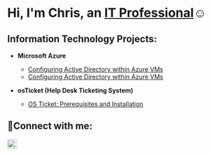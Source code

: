 <h1>Hi, I'm Chris, an <a href="https://linkedin.com/in/ashuchris">IT Professional</a>☺</h1>

<h2>Information Technology Projects:</h2>

- <b>Microsoft Azure</b>
  - [Configuring Active Directory within Azure VMs](https://github.com/ashuchris/configure-ad)
  - [Configuring Active Directory within Azure VMs](https://github.com/ashuchris/Network-share)
    
- <b>osTicket (Help Desk Ticketing System)</b>
  - [OS Ticket: Prerequisites and Installation](https://github.com/ashuchris/osticket-prereqs)


<h2>🤳Connect with me:</h2>

[<img align="left" alt="Josh | LinkedIn" width="22px" src="https://cdn.jsdelivr.net/npm/simple-icons@v3/icons/linkedin.svg" />][linkedin]

[linkedin]: https://linkedin.com/in/ashuchris
